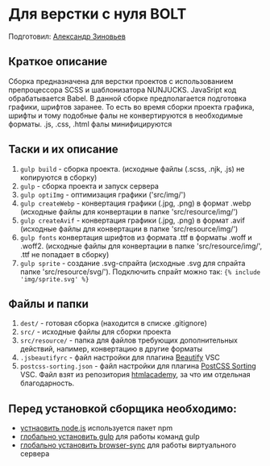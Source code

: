 # Для верстки с нуля BOLT

Подготовил: [Александр Зиновьев](https://uzinok.ru/)

## Краткое описание

Сборка предназначена для верстки проектов с использованием препроцессора SCSS и шаблонизатора NUNJUCKS. JavaSript код обрабатывается Babel. В данной сборке предполагается подготовка графики, шрифтов заранее. То есть во время сборки проекта графика, шрифты и тому подобные фалы не конвертируются в необходимые форматы. .js, .css, .html фалы минифицируются

## Таски и их описание
1.	`gulp build` - сборка проекта. (исходные файлы (.scss, .njk, .js) не копируются в сборку)
2.	`gulp` - сборка проекта и запуск сервера
3.	`gulp optiImg` - оптимизация графики ('src/img/')
4.	`gulp createWebp` - конвертация графики (.jpg, .png) в формат .webp (исходные файлы для конвертации в папке 'src/resource/img/')
5.	`gulp createAvif` - конвертация графики (.jpg, .png) в формат .avif (исходные файлы для конвертации в папке 'src/resource/img/')
6.	`gulp fonts` конвертация шрифтов из формата .ttf в форматы .woff и .woff2. (исходные файлы для конвертации в папке 'src/resource/img/', .ttf не попадает в сборку)
7.	`gulp sprite` - создание .svg-спрайта (исходные .svg для спрайта папке 'src/resource/svg/'). Подключить спрайт можно так: `{% include 'img/sprite.svg' %}`

## Файлы и папки
1.	`dest/` - готовая сборка (находится в списке .gitignore)
2.	`src/` - исходные файлы для сборки проекта
3.	`src/resource/` - папка для файлов требующих дополнительных действий, напимер, конвертацию в другие форматы
4.	`.jsbeautifyrc` - файл настройки для плагина [Beautify](https://marketplace.visualstudio.com/items?itemName=HookyQR.beautify) VSC
5.	`postcss-sorting.json` - файл настройки для плагина [PostCSS Sorting](https://marketplace.visualstudio.com/items?itemName=mrmlnc.vscode-postcss-sorting) VSC. Файл взят из репозитория [htmlacademy](https://github.com/htmlacademy/codeguide/blob/master/.postcss-sorting.json), за что им отдельная благодарность.

## Перед установкой сборщика необходимо:

* [устнаовить node.js](https://nodejs.org/) используется пакет npm
* [глобально установить gulp](https://gulpjs.com/) для работы команд gulp
* [глобально установить browser-sync](https://browsersync.io/) для работы виртуального сервера

